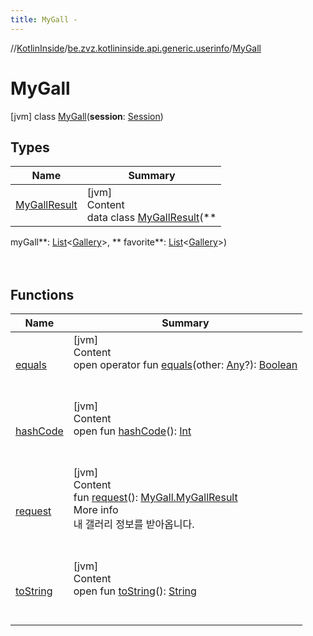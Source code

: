 ```yaml
---
title: MyGall -
---
```

//[KotlinInside](../../index.md)/[be.zvz.kotlininside.api.generic.userinfo](../index.md)/[MyGall](index.md)

# MyGall

[jvm] class [MyGall](index.md)(**session**: [Session](../../be.zvz.kotlininside.session/-session/index.md))

## Types

|  Name|  Summary| 
|---|---|
| <a name="be.zvz.kotlininside.api.generic.userinfo/MyGall.MyGallResult///PointingToDeclaration/"></a>[MyGallResult](-my-gall-result/index.md)| <a name="be.zvz.kotlininside.api.generic.userinfo/MyGall.MyGallResult///PointingToDeclaration/"></a>[jvm]  <br>Content  <br>data class [MyGallResult](-my-gall-result/index.md)(**
myGall**: [List](https://kotlinlang.org/api/latest/jvm/stdlib/kotlin.collections/-list/index.html)<[Gallery](../../be.zvz.kotlininside.api.type/-gallery/index.md)>, **
favorite**: [List](https://kotlinlang.org/api/latest/jvm/stdlib/kotlin.collections/-list/index.html)<[Gallery](../../be.zvz.kotlininside.api.type/-gallery/index.md)>)  <br><br><br>

## Functions

|  Name|  Summary| 
|---|---|
| <a name="kotlin/Any/equals/#kotlin.Any?/PointingToDeclaration/"></a>[equals](../../be.zvz.kotlininside.utils/-string-util/-companion/index.md#%5Bkotlin%2FAny%2Fequals%2F%23kotlin.Any%3F%2FPointingToDeclaration%2F%5D%2FFunctions%2F49489957)| <a name="kotlin/Any/equals/#kotlin.Any?/PointingToDeclaration/"></a>[jvm]  <br>Content  <br>open operator fun [equals](../../be.zvz.kotlininside.utils/-string-util/-companion/index.md#%5Bkotlin%2FAny%2Fequals%2F%23kotlin.Any%3F%2FPointingToDeclaration%2F%5D%2FFunctions%2F49489957)(other: [Any](https://kotlinlang.org/api/latest/jvm/stdlib/kotlin/-any/index.html)?): [Boolean](https://kotlinlang.org/api/latest/jvm/stdlib/kotlin/-boolean/index.html)  <br><br><br>
| <a name="kotlin/Any/hashCode/#/PointingToDeclaration/"></a>[hashCode](../../be.zvz.kotlininside.utils/-string-util/-companion/index.md#%5Bkotlin%2FAny%2FhashCode%2F%23%2FPointingToDeclaration%2F%5D%2FFunctions%2F49489957)| <a name="kotlin/Any/hashCode/#/PointingToDeclaration/"></a>[jvm]  <br>Content  <br>open fun [hashCode](../../be.zvz.kotlininside.utils/-string-util/-companion/index.md#%5Bkotlin%2FAny%2FhashCode%2F%23%2FPointingToDeclaration%2F%5D%2FFunctions%2F49489957)(): [Int](https://kotlinlang.org/api/latest/jvm/stdlib/kotlin/-int/index.html)  <br><br><br>
| <a name="be.zvz.kotlininside.api.generic.userinfo/MyGall/request/#/PointingToDeclaration/"></a>[request](request.md)| <a name="be.zvz.kotlininside.api.generic.userinfo/MyGall/request/#/PointingToDeclaration/"></a>[jvm]  <br>Content  <br>fun [request](request.md)(): [MyGall.MyGallResult](-my-gall-result/index.md)  <br>More info  <br>내 갤러리 정보를 받아옵니다.  <br><br><br>
| <a name="kotlin/Any/toString/#/PointingToDeclaration/"></a>[toString](../../be.zvz.kotlininside.utils/-string-util/-companion/index.md#%5Bkotlin%2FAny%2FtoString%2F%23%2FPointingToDeclaration%2F%5D%2FFunctions%2F49489957)| <a name="kotlin/Any/toString/#/PointingToDeclaration/"></a>[jvm]  <br>Content  <br>open fun [toString](../../be.zvz.kotlininside.utils/-string-util/-companion/index.md#%5Bkotlin%2FAny%2FtoString%2F%23%2FPointingToDeclaration%2F%5D%2FFunctions%2F49489957)(): [String](https://kotlinlang.org/api/latest/jvm/stdlib/kotlin/-string/index.html)  <br><br><br>

